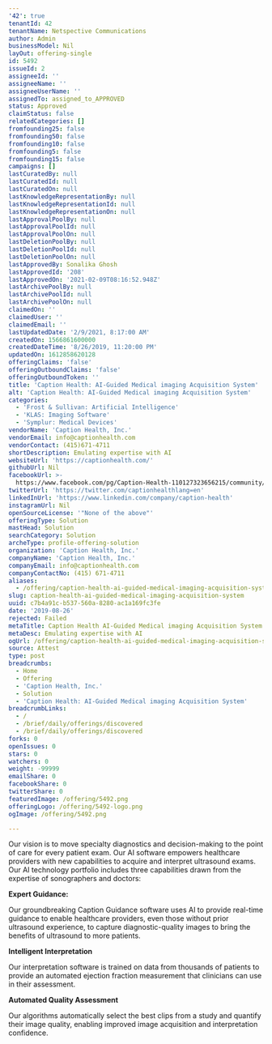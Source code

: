 ```yaml
---
'42': true
tenantId: 42
tenantName: Netspective Communications
author: Admin
businessModel: Nil
layOut: offering-single
id: 5492
issueId: 2
assigneeId: ''
assigneeName: ''
assigneeUserName: ''
assignedTo: assigned_to_APPROVED
status: Approved
claimStatus: false
relatedCategories: []
fromfounding25: false
fromfounding50: false
fromfounding10: false
fromfounding5: false
fromfounding15: false
campaigns: []
lastCuratedBy: null
lastCuratedId: null
lastCuratedOn: null
lastKnowledgeRepresentationBy: null
lastKnowledgeRepresentationId: null
lastKnowledgeRepresentationOn: null
lastApprovalPoolBy: null
lastApprovalPoolId: null
lastApprovalPoolOn: null
lastDeletionPoolBy: null
lastDeletionPoolId: null
lastDeletionPoolOn: null
lastApprovedBy: Sonalika Ghosh
lastApprovedId: '208'
lastApprovedOn: '2021-02-09T08:16:52.948Z'
lastArchivePoolBy: null
lastArchivePoolId: null
lastArchivePoolOn: null
claimedOn: ''
claimedUser: ''
claimedEmail: ''
lastUpdatedDate: '2/9/2021, 8:17:00 AM'
createdOn: 1566861600000
createdDateTime: '8/26/2019, 11:20:00 PM'
updatedOn: 1612858620128
offeringClaims: 'false'
offeringOutboundClaims: 'false'
offeringOutboundToken: ''
title: 'Caption Health: AI-Guided Medical imaging Acquisition System'
alt: 'Caption Health: AI-Guided Medical imaging Acquisition System'
categories:
  - 'Frost & Sullivan: Artificial Intelligence'
  - 'KLAS: Imaging Software'
  - 'Symplur: Medical Devices'
vendorName: 'Caption Health, Inc.'
vendorEmail: info@captionhealth.com
vendorContact: (415)671-4711
shortDescription: Emulating expertise with AI
websiteUrl: 'https://captionhealth.com/'
githubUrl: Nil
facebookUrl: >-
  https://www.facebook.com/pg/Caption-Health-110127323656215/community/mt_nav=0&msite_tab_async=0
twitterUrl: 'https://twitter.com/captionhealthlang=en'
linkedInUrl: 'https://www.linkedin.com/company/caption-health'
instagramUrl: Nil
openSourceLicense: '"None of the above"'
offeringType: Solution
mastHead: Solution
searchCategory: Solution
archeType: profile-offering-solution
organization: 'Caption Health, Inc.'
companyName: 'Caption Health, Inc.'
companyEmail: info@captionhealth.com
companyContactNo: (415) 671-4711
aliases:
  - /offering/caption-health-ai-guided-medical-imaging-acquisition-system
slug: caption-health-ai-guided-medical-imaging-acquisition-system
uuid: c7b4a91c-b537-560a-8280-ac1a169fc3fe
date: '2019-08-26'
rejected: Failed
metaTitle: Caption Health AI-Guided Medical imaging Acquisition System
metaDesc: Emulating expertise with AI
ogUrl: /offering/caption-health-ai-guided-medical-imaging-acquisition-system
source: Attest
type: post
breadcrumbs:
  - Home
  - Offering
  - 'Caption Health, Inc.'
  - Solution
  - 'Caption Health: AI-Guided Medical imaging Acquisition System'
breadcrumbLinks:
  - /
  - /brief/daily/offerings/discovered
  - /brief/daily/offerings/discovered
forks: 0
openIssues: 0
stars: 0
watchers: 0
weight: -99999
emailShare: 0
facebookShare: 0
twitterShare: 0
featuredImage: /offering/5492.png
offeringLogo: /offering/5492-logo.png
ogImage: /offering/5492.png

---
```

Our vision is to move specialty diagnostics and decision-making to the point of care for every patient exam. Our AI software empowers healthcare providers with new capabilities to acquire and interpret ultrasound exams. Our AI technology portfolio includes three capabilities drawn from the expertise of sonographers and doctors:

**Expert Guidance:**

Our groundbreaking Caption Guidance software uses AI to provide real-time guidance to enable healthcare providers, even those without prior ultrasound experience, to capture diagnostic-quality images to bring the benefits of ultrasound to more patients.

**Intelligent Interpretation**

Our interpretation software is trained on data from thousands of patients to provide an automated ejection fraction measurement that clinicians can use in their assessment.

**Automated Quality Assessment**

Our algorithms automatically select the best clips from a study and quantify their image quality, enabling improved image acquisition and interpretation confidence.